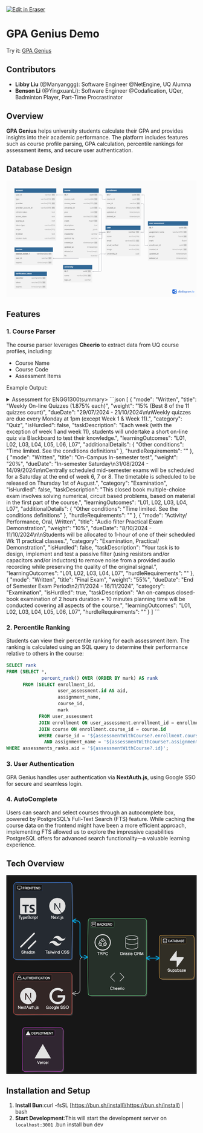 <p><a target="_blank" href="https://app.eraser.io/workspace/5Ivho9JUgVZgpx1BsioF" id="edit-in-eraser-github-link"><img alt="Edit in Eraser" src="https://firebasestorage.googleapis.com/v0/b/second-petal-295822.appspot.com/o/images%2Fgithub%2FOpen%20in%20Eraser.svg?alt=media&amp;token=968381c8-a7e7-472a-8ed6-4a6626da5501"></a></p>

# GPA Genius Demo
Try it: [﻿GPA Genius](https://gpa-genius.vercel.app/) 

## Contributors
- **Libby Liu** (@Manyanggg): Software Engineer @NetEngine, UQ Alumna
- **Benson Li** (@YingxuanLi): Software Engineer @Codafication, UQer, Badminton Player, Part-Time Procrastinator
## Overview
**GPA Genius** helps university students calculate their GPA and provides insights into their academic performance. The platform includes features such as course profile parsing, GPA calculation, percentile rankings for assessment items, and secure user authentication.

## Database Design
![GPA Genius Database Design](/.eraser/5Ivho9JUgVZgpx1BsioF___6yy2RtPnVvYhBxKDqZ9DwUbJIj23___wq8cGn4BYkcc2BEWfIYxv.png "GPA Genius Database Design")

## Features
### 1. **Course Parser**
The course parser leverages **Cheerio** to extract data from UQ course profiles, including:

- Course Name
- Course Code
- Assessment Items

Example Output: 
<details>
  <summary>Assessment for ENGG1300tsummary>
```json
[
  {
    "mode": "Written",
    "title": "Weekly On-line Quizzes (1.875% each)",
    "weight": "15% (Best 8 of the 11 quizzes count)",
    "dueDate": "29/07/2024 - 21/10/2024\n\nWeekly quizzes are due every Monday at 1pm (except Week 1 & Week 11).",
    "category": "Quiz",
    "isHurdled": false,
    "taskDescription": "Each week (with the exception of week 1 and week 11), students will undertake a short on-line quiz via Blackboard to test their knowledge.",
    "learningOutcomes": "L01, L02, L03, L04, L05, L06, L07",
    "additionalDetails": {
      "Other conditions": "Time limited. See the conditions definitions"
    },
    "hurdleRequirements": ""
  },
  {
    "mode": "Written",
    "title": "On-Campus In-semester test",
    "weight": "20%",
    "dueDate": "In-semester Saturday\n31/08/2024 - 14/09/2024\n\nCentrally scheduled mid-semester exams will be scheduled for a Saturday at the end of week 6, 7 or 8. The timetable is scheduled to be released on Thursday 1st of August.",
    "category": "Examination",
    "isHurdled": false,
    "taskDescription": "This closed book multiple-choice exam involves solving numerical, circuit based problems, based on material in the first part of the course.",
    "learningOutcomes": "L01, L02, L03, L04, L07",
    "additionalDetails": {
      "Other conditions": "Time limited. See the conditions definitions"
    },
    "hurdleRequirements": ""
  },
  {
    "mode": "Activity/ Performance, Oral, Written",
    "title": "Audio filter Practical Exam Demonstration",
    "weight": "10%",
    "dueDate": "8/10/2024 - 11/10/2024\n\nStudents will be allocated to 1-hour of one of their scheduled Wk 11 practical classes.",
    "category": "Examination, Practical/ Demonstration",
    "isHurdled": false,
    "taskDescription": "Your task is to design, implement and test a passive filter (using resistors and/or capacitors and/or inductors) to remove noise from a provided audio recording while preserving the quality of the original signal.",
    "learningOutcomes": "L01, L02, L03, L04, L07",
    "hurdleRequirements": ""
  },
  {
    "mode": "Written",
    "title": "Final Exam",
    "weight": "55%",
    "dueDate": "End of Semester Exam Period\n2/11/2024 - 16/11/2024",
    "category": "Examination",
    "isHurdled": true,
    "taskDescription": "An on-campus closed-book examination of 2 hours duration + 10 minutes planning time will be conducted covering all aspects of the course.",
    "learningOutcomes": "L01, L02, L03, L04, L05, L06, L07",
    "hurdleRequirements": ""
  }
]
```
</details>

### 2. **Percentile Ranking**
Students can view their percentile ranking for each assessment item. The ranking is calculated using an SQL query to determine their performance relative to others in the course:

```sql
SELECT rank
FROM (SELECT *, 
             percent_rank() OVER (ORDER BY mark) AS rank
      FROM (SELECT enrollment_id,
                   user_assessment.id AS aid,
                   assignment_name,
                   course_id,
                   mark
            FROM user_assessment
            JOIN enrollment ON user_assessment.enrollment_id = enrollment.id
            JOIN course ON enrollment.course_id = course.id
            WHERE course_id = '${assessmentWithCourse?.enrollment.courseId}'
              AND assignment_name = '${assessmentWithCourse?.assignmentName}') AS uaec) AS assessments_ranks
WHERE assessments_ranks.aid = '${assessmentWithCourse?.id}';
```
### 3. **User Authentication**
GPA Genius handles user authentication via **NextAuth.js**, using Google SSO for secure and seamless login.

### 4. **AutoComplete**
Users can search and select courses through an autocomplete box, powered by PostgreSQL’s Full-Text Search (FTS) feature. While caching the course data on the frontend might have been a more efficient approach, implementing FTS allowed us to explore the impressive capabilities PostgreSQL offers for advanced search functionality—a valuable learning experience.

## Tech Overview
![image.png](/.eraser/5Ivho9JUgVZgpx1BsioF___6yy2RtPnVvYhBxKDqZ9DwUbJIj23___fT92kbggO_BBwmXEjNmQg.png "image.png")

## Installation and Setup
1. **Install Bun**:curl -fsSL [﻿https://bun.sh/install](https://bun.sh/install)  | bash
2. **Start Development**:This will start the development server on `localhost:3001`  .bun install
bun dev
